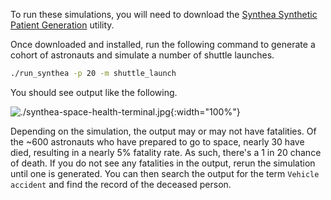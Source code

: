 
To run these simulations, you will need to download the [Synthea Synthetic Patient Generation](https://synthetichealth.github.io/synthea/) utility.  

Once downloaded and installed, run the following command to generate a cohort of astronauts and simulate a number of shuttle launches.   

```bash
./run_synthea -p 20 -m shuttle_launch
```

You should see output like the following.  

![./synthea-space-health-terminal.jpg](./synthea-space-health-terminal.jpg){:width="100%"}

Depending on the simulation, the output may or may not have fatalities.  Of the ~600 astronauts who have prepared to go to space, nearly 30 have died, resulting in a nearly 5% fatality rate.  As such, there's a 1 in 20 chance of death.  If you do not see any fatalities in the output, rerun the simulation until one is generated.  You can then search the output for the term `Vehicle accident` and find the record of the deceased person.  
